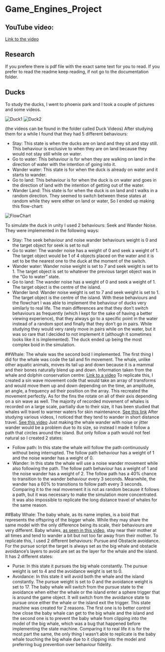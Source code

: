 # Game_Engines_Project

## YouTube video:
[Link to the video](https://www.youtube.com/watch?v=Es6QX_h6WTI)

## Research
If you prefere there is pdf file with the exact same text for you to read. If you prefer to read the readme keep reading, if not go to the documentation folder.

## Ducks
To study the ducks, I went to phoenix park and I took a couple of pictures and some videos.

![Duck1](https://github.com/Mickname342/Game_Engines_Project/blob/main/Images/20240428_161914.jpg)
![Duck2](https://github.com/Mickname342/Game_Engines_Project/blob/main/Images/20240428_162310.jpg)

(the videos can be found in the folder called Duck Videos)
After studying them for a while I found that they had 5 different behaviours:
-	Stay: This state is when the ducks are on land and they sit and stay still. This behaviour is exclusive to when they are on land because they would not stay still while on water.
-	Go to water: This behaviour is for when they are walking on land in the direction of water with the intention of going into it.
-	Wander water: This state is for when the duck is already on water and it starts to wander.
-	Go to land: This behaviour is for when the duck is on water and goes in the direction of land with the intention of getting out of the water.
-	Wander Land: This state is for when the duck is on land and t walks in a random direction.
They seemed to switch between these states at random while they were either on land or water, So I ended up making this flow-chart:

![FlowChart](https://github.com/Mickname342/Game_Engines_Project/blob/main/Images/20240504_233220.jpg)
 
To simulate the duck in unity I used 2 behaviours: Seek and Wander Noise. They were implemented in the following ways:
-	Stay: The seek behaviour and noise wander behaviours weight is 0 and the target object for seek is set to null
-	Go to water: The wander noise has a weight of 0 and seek a weight of 1. The target object would be 1 of 4 objects placed on the water and it is set to be the nearest one to the duck at the moment of the switch.
-	Wander water: Wander noise weight is set to 7 and seek weight is set to 1. The target object is set to whatever the previous target object was in the “Go to water” state.
-	Go to land: The wander noise has a weight of 0 and seek a weight of 1. The target object is the centre of the island.
-	Wander land: Wander noise weight is set to 7 and seek weight is set to 1. The target object is the centre of the island.
With these behaviours and the flowchart I was able to implement the behaviour of ducks very similarly to real life. The main differences are that they don’t switch behaviours as frequently (which I kept for the sake of having a better viewing experience), that they always go to a specific point in the water instead of a random spot and finally that they don’t go in pairs. While studying they would very rarely move in pairs while on the water, but it was so rare that I decided to not implement it (although it sometimes looks like it is implemented).
The duck ended up being the most complex boid in the simulation.

##Whale:
The whale was the second boid I implemented.
The first thing I did for the whale was code the tail and fin movement. The whale, unlike other aquatic animals, moves its tail up and down because it is a mammal and their bones naturally blend up and down. Information taken from the whale and dolphin conservation centre:
[Link to a video](https://uk.whales.org/whales-dolphins/why-do-whale-and-dolphin-tails-go-up-and-down/#:~:text=Unlike%20fish%2C%20whales%20and%20dolphins,for%20propulsion%20through%20the%20water)
To replicate this, I created a sin wave movement code that would take an array of transforms and would move them up and down depending on the time, an amplitude, an angle, a frequency ad their position on the array. This recreated the movement perfectly. As for the fins the rotate on all of their axis depending on a sin wave as well.
The majority of recorded movement of whales is recorded on a large scale, partially due to their size, it has been studied that whales will travel to warmer waters for skin maintenance.
[See this link](https://www.fisheries.noaa.gov/feature-story/why-do-whales-migrate-they-return-tropics-shed-their-skin-scientists-say#:~:text=%E2%80%9CInstead%20of%20whales%20migrating%20to,there%2C%E2%80%9D%20the%20scientists%20wrote)
After studying various videos, I noticed that they tend to wander in short distance travel.
[See this video](https://www.youtube.com/watch?v=Uvd2UYS8wVs )
Just making the whale wander with noise or jitter wander would be a problem due to its size, so instead I made it follow a path that circles around the island. But only follow a path would not feel natural so I created 2 states:
-	Follow path: In this state the whale will follow the path continuously without being interrupted. The follow path behaviour has a weight of 1 and the noise wander has a weight of 0.
-	Wander: In this state the whale will use a noise wander movement while also following the path.  The follow path behaviour has a weight of 1 and the noise wander has a weight of 2.
The follow path has a 40% chance to transition to the wander behaviour every 3 seconds. Meanwhile, the wander has a 60% to transitions to follow path every 3 seconds.
Comparing it to the real movement it is not as random because it follows a path, but it was necessary to make the simulation more concentrated. It was also impossible to replicate the long distance travel of whales for the same reason.

##Baby Whale:
The baby whale, as its name implies, is a boid that represents the offspring of the bigger whale. While they may share the same model with the only difference being its scale, their behaviours are very different.
Baby whales, [as seen in this video](https://www.youtube.com/watch?v=pJqlkuVKO2k), stay near their mother at all times and tend to wander a bit but not too far away from their mother.
To replicate this, I used 2 different behaviours: Pursue and Obstacle avoidance. For the pursue script the target is always set as the big whale and obstacle avoidance’s layers to avoid are set as the layer for the whale and the island.
It has 2 different states:
-	Purse: In this state it pursues the big whale constantly. The pursue weight is set to 4 and the avoidance weight is set to 0.
-	Avoidance: In this state it will avoid both the whale and the island constantly. The pursue weight is set to 0 and the avoidance weight is set to 17.
The baby whale will switch from the pursue state to the avoidance when either the whale or the island enter a sphere trigger that is around the game object. It will switch from the avoidance state to pursue once either the whale or the island exit the trigger.
This state machine was created for 2 reasons. The first one is to better control how close the baby whale can get to the big whale and the island and the second one is to prevent the baby whale from clipping into the model of the big whale, which was a bug that happened before implementing the state machine.
Comparing it to real life it is for the most part the same, the only thing I wasn’t able to replicate is the baby whale touching the big whale due to it clipping into the model and preferring bug prevention over behaviour fidelity.
